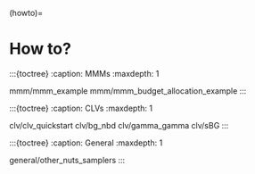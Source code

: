 (howto)=
# How to?


:::{toctree}
:caption: MMMs
:maxdepth: 1

mmm/mmm_example
mmm/mmm_budget_allocation_example
:::

:::{toctree}
:caption: CLVs
:maxdepth: 1

clv/clv_quickstart
clv/bg_nbd
clv/gamma_gamma
clv/sBG
:::

:::{toctree}
:caption: General
:maxdepth: 1

general/other_nuts_samplers
:::
